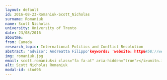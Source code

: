 ```yaml
---
layout: default 
id: 2016-08-23-Romaniuk-Scott_Nicholas
surname: Romaniuk
name: Scott Nicholas
university: University of Trento
date: 23/08/2016
aboutme: 
from: Canada
research_topic: International Politics and Conflict Resolution 
abstract: 'advisor: Andreatta Filippo'keywords: 'website: http&#58;//web.unitn.it/en/drsis/37227/scott-nicholas-romaniuk
img: romaniuk.jpg
email: scott.romaniuk<i class="fa fa-at" aria-hidden="true"></i>unitn.it
alt: Scott Nicholas Romaniuk
modal-id: stud96
---
```

